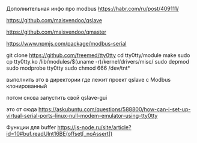 Дополнительная инфо про modbus
https://habr.com/ru/post/409111/

https://github.com/maisvendoo/qslave

https://github.com/maisvendoo/qmaster

https://www.npmjs.com/package/modbus-serial

git clone https://github.com/freemed/tty0tty
cd tty0tty/module
make
sudo cp tty0tty.ko /lib/modules/\$(uname -r)/kernel/drivers/misc/
sudo depmod
sudo modprobe tty0tty
sudo chmod 666 /dev/tnt\*

выполнить это в директории где лежит проект qslave с Modbus клонированный

потом снова запустить свой qslave-gui

это от сюда https://askubuntu.com/questions/588800/how-can-i-set-up-virtual-serial-ports-linux-null-modem-emulator-using-tty0tty

Функции для buffer
https://js-node.ru/site/article?id=10#buf.readUInt16BE(offset[_noAssert])
